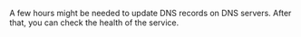 A few hours might be needed to update DNS records on DNS servers. After that, you can check the health of the service.